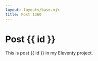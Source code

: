 ```yaml
---
layout: layouts/base.njk
title: Post 1360
---
```


# Post {{ id }}

This is post {{ id }} in my Eleventy project.
